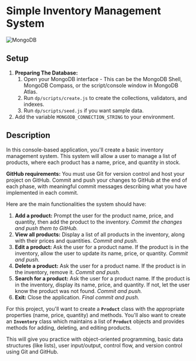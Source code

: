 # Simple Inventory Management System

![MongoDB](https://img.shields.io/badge/MongoDB-%234ea94b.svg?style=for-the-badge&logo=mongodb&logoColor=white)

## Setup

1. **Preparing The Database:**
    1. Open your MongoDB interface - This can be the MongoDB Shell, MongoDB Compass, or the script/console window in
       MongoDB Atlas.
    2. Run `dp/scripts/create.js` to create the collections, validators, and indexes.
    3. Run `dp/scripts/seed.js` if you want sample data.
2. Add the variable `MONGODB_CONNECTION_STRING` to your environment.

## Description

In this console-based application, you'll create a basic inventory management system. This system will
allow a user to manage a list of products, where each product has a name, price, and quantity in stock.

**GitHub requirements:** You must use Git for version control and host your project on GitHub. Commit and push your
changes to GitHub at the end of each phase, with meaningful commit messages describing what you have implemented in each
commit.

Here are the main functionalities the system should have:

1. **Add a product:** Prompt the user for the product name, price, and quantity, then add the product to the inventory.
   *Commit the changes and push them to GitHub.*
2. **View all products:** Display a list of all products in the inventory, along with their prices and quantities.
   *Commit and push.*
3. **Edit a product:** Ask the user for a product name. If the product is in the inventory, allow the user to update its
   name, price, or quantity. *Commit and push.*
4. **Delete a product:** Ask the user for a product name. If the product is in the inventory, remove it. *Commit and
   push.*
5. **Search for a product:** Ask the user for a product name. If the product is in the inventory, display its name,
   price, and quantity. If not, let the user know the product was not found. *Commit and push.*
6. **Exit:** Close the application. *Final commit and push.*

For this project, you'll want to create a **`Product`** class with the appropriate properties (name, price, quantity)
and methods. You'll also want to create an **`Inventory`** class which maintains a list of **`Product`** objects and
provides methods for adding, deleting, and editing products.

This will give you practice with object-oriented programming, basic data structures (like lists), user input/output,
control flow, and version control using Git and GitHub.
